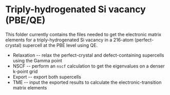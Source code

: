 # Triply-hydrogenated Si vacancy (PBE/QE)

This folder currently contains the files needed to get the electronic matrix elements for a triply-hydrogenated
Si vacancy in a 216-atom (perfect-crystal) supercell at the PBE level using QE.

* Relaxation -- relax the perfect-crystal and defect-containing supercells using the Gamma point
* NSCF -- perform an `nscf` calculation to get the eigenvalues on a denser k-point grid
* Export -- export both supercells
* TME -- input the exported results to calculate the electronic-transition matrix elements

